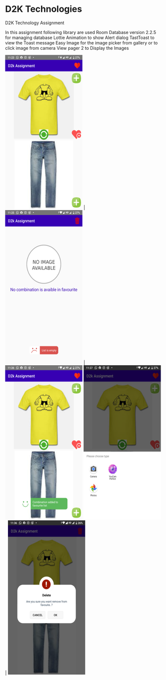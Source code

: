 
# D2K Technologies
D2K Technology Assignment

In this assignment following library are used
Room Database version 2.2.5 for managing database
Lottie Animation to show Alert dialog
TastToast to view the Toast message 
Easy Image for the image picker from gallery or to click image from camera
View pager 2 to Display the Images

<img src="https://github.com/Krish15595/D2KAssignment/blob/master/rs/sc1.png" width="250" height="500"> | <img src="https://github.com/Krish15595/D2KAssignment/blob/master/rs/sc2.png" width="250" height="500">  |  <img src="https://github.com/Krish15595/D2KAssignment/blob/master/rs/sc3.png" width="250" height="500">
<img src="https://github.com/Krish15595/D2KAssignment/blob/master/rs/sc4.png" width="250" height="500"> | <img src="https://github.com/Krish15595/D2KAssignment/blob/master/rs/sc5.png" width="250" height="500"> 